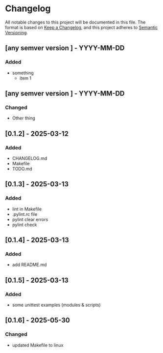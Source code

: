 # Changelog
All notable changes to this project will be documented in this file.
The format is based on [Keep a Changelog](https://keepachangelog.com/en/1.0.0/),
and this project adheres to [Semantic Versioning](https://semver.org/spec/v2.0.0.html).

## [any semver version ] - YYYY-MM-DD
### Added
- something
    - item 1
## [any semver version ] - YYYY-MM-DD
### Changed
- Other thing
## [0.1.2] - 2025-03-12
### Added
  - CHANGELOG.md
  - Makefile
  - TODO.md
## [0.1.3] - 2025-03-13
### Added
  - lint in Makefile
  - .pylint.rc file
  - pylint clear errors
  - pylint check
## [0.1.4] - 2025-03-13
### Added
  - add README.md
## [0.1.5] - 2025-03-13
### Added
  - some unittest examples (modules & scripts)
## [0.1.6] - 2025-05-30
### Changed
  - updated Makefile to linux 
